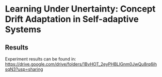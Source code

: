 # Learning Under Unertainty: Concept Drift Adaptation in Self-adaptive Systems

## Results 
Experiment results can be found in: https://drive.google.com/drive/folders/1BvHOT_2eyPHBLlGnm0JwQu8rq6ihsqN3?usp=sharing
